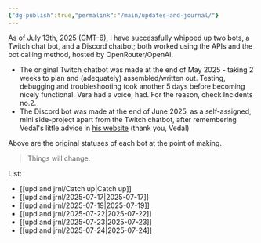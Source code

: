 ```yaml
---
{"dg-publish":true,"permalink":"/main/updates-and-journal/"}
---
```


As of July 13th, 2025 (GMT-6), I have successfully whipped up two bots, a Twitch chat bot, and a Discord chatbot; both worked using the APIs and the bot calling method, hosted by OpenRouter/OpenAI.

- The original Twitch chatbot was made at the end of May 2025 - taking 2 weeks to plan and (adequately) assembled/written out. Testing, debugging and troubleshooting took another 5 days before becoming nicely functional. Vera had a voice, had. For the reason, check Incidents no.2.
- The Discord bot was made at the end of June 2025, as a self-assigned, mini side-project apart from the Twitch chatbot, after remembering Vedal's little advice in [his website](https://vedal.ai/advice/) (thank you, Vedal)

Above are the original statuses of each bot at the point of making.

>	Things will change.

List:
- [[upd and jrnl/Catch up\|Catch up]]
- [[upd and jrnl/2025-07-17\|2025-07-17]]
- [[upd and jrnl/2025-07-19\|2025-07-19]]
- [[upd and jrnl/2025-07-22\|2025-07-22]]
- [[upd and jrnl/2025-07-23\|2025-07-23]]
- [[upd and jrnl/2025-07-24\|2025-07-24]]